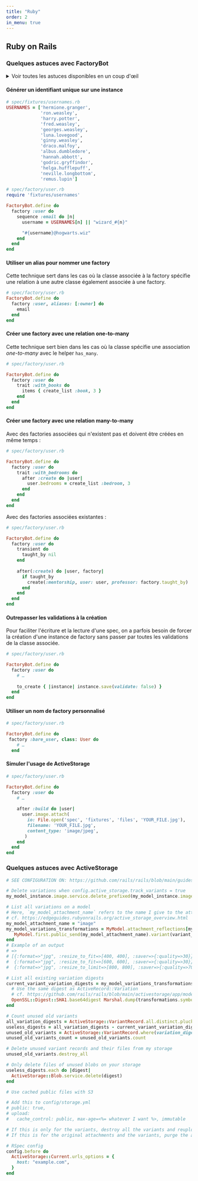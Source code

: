 ```yaml
---
title: "Ruby"
order: 2
in_menu: true
---
```

## Ruby on Rails

### Quelques astuces avec FactoryBot

<details>
  <summary>
    Voir toutes les astuces disponibles en un coup d'œil 
  </summary>
  
  <ul class="toc">
    <li><a href="#générer-un-identifiant-unique-sur-une-instance">Générer un identifiant unique sur une instance</a></li>
    <li><a href="#utiliser-un-alias-pour-nommer-une-factory">Utiliser un alias pour nommer une factory</a></li>
    <li><a href="#créer-une-factory-avec-une-relation-one-to-many">Créer une factory avec une relation one-to-many</a></li>
    <li><a href="#créer-une-factory-avec-une-relation-many-to-many">Créer une factory avec une relation many-to-many</a></li>
    <li><a href="#outrepasser-les-validations-à-la-création">Outrepasser les validations à la création</a></li>
    <li><a href="#utiliser-un-nom-de-factory-personnalisé">Utiliser un nom de factory personnalisé</a></li>
    <li><a href="#simuler-lusage-de-activestorage">Simuler l’usage de ActiveStorage</a></li>
  </ul>
</details>

#### Générer un identifiant unique sur une instance

```ruby
# spec/fixtures/usernames.rb
USERNAMES = ['hermione.granger',
             'ron.weasley',
             'harry.potter',
             'fred.weasley',
             'georges.weasley',
             'luna.lovegood',
             'ginny.weasley',
             'draco.malfoy',
             'albus.dumbledore',
             'hannah.abbott',
             'godric.gryffindor',
             'helga.hufflepuff',
             'neville.longbottom',
             'remus.lupin']

# spec/factory/user.rb
require 'fixtures/usernames'

FactoryBot.define do
  factory :user do
    sequence :email do |n|
      username = USERNAMES[n] || "wizard_#{n}"

      "#{username}@hogwarts.wiz"
    end
  end
end
```

#### Utiliser un alias pour nommer une factory

Cette technique sert dans les cas où la classe associée à la factory spécifie une relation à une autre classe également associée à une factory.

```ruby
# spec/factory/user.rb
FactoryBot.define do
  factory :user, aliases: [:owner] do
    email
  end
end
```

#### Créer une factory avec une relation one-to-many

Cette technique sert bien dans les cas où la classe spécifie une association _one-to-many_ avec le helper `has_many`.

```ruby
# spec/factory/user.rb

FactoryBot.define do
  factory :user do
    trait :with_books do
      items { create_list :book, 3 }
    end
  end
end
```

#### Créer une factory avec une relation many-to-many

Avec des factories associées qui n'existent pas et doivent être créées en même temps : 

```ruby
# spec/factory/user.rb

FactoryBot.define do
  factory :user do
    trait :with_bedrooms do
      after :create do |user|
        user.bedrooms = create_list :bedroom, 3
      end
    end
  end
end
```

Avec des factories associées existantes : 

```ruby
# spec/factory/user.rb

FactoryBot.define do
  factory :user do
    transient do
      taught_by nil
    end
  
    after(:create) do |user, factory|
      if taught_by
        create(:mentorship, user: user, professor: factory.taught_by)
      end
    end
  end
end
```

#### Outrepasser les validations à la création

Pour faciliter l'écriture et la lecture d'une spec, on a parfois besoin de forcer la création d'une instance de factory sans passer par toutes les validations de la classe associée.

``` ruby
# spec/factory/user.rb

FactoryBot.define do
  factory :user do
    # …
    
    to_create { |instance| instance.save(validate: false) }
  end
end
```

#### Utiliser un nom de factory personnalisé

```ruby
# spec/factory/user.rb

FactoryBot.define do
 factory :bare_user, class: User do
    # …
  end
```

#### Simuler l'usage de ActiveStorage

```ruby
# spec/factory/user.rb

FactoryBot.define do
  factory :user do
    # …
    
    after :build do |user|
      user.image.attach(
        io: File.open('spec', 'fixtures', 'files', 'YOUR_FILE.jpg'),
        filename: 'YOUR_FILE.jpg',
        content_type: 'image/jpeg',
       )
    end
  end
end
```

### Quelques astuces avec ActiveStorage

```ruby
# SEE CONFIGURATION ON: https://github.com/rails/rails/blob/main/guides/source/configuring.md#configuring-active-storage

# Delete variations when config.active_storage.track_variants = true
my_model_instance.image.service.delete_prefixed(my_model_instance.image.key)

# List all variations on a model
# Here, `my_model_attachment_name` refers to the name I give to the attachment with the `:has_one_attached` macro.
# cf. https://edgeguides.rubyonrails.org/active_storage_overview.html
my_model_attachment_name = "image"
my_model_variations_transformations = MyModel.attachment_reflections[my_model_attachment_name].variants.keys.map do |variant_name|
   MyModel.first.public_send(my_model_attachment_name).variant(variant_name).variation.transformations
end
# Example of an output 
# =>
# [{:format=>"jpg", :resize_to_fit=>[400, 400], :saver=>{:quality=>30}},
#  {:format=>"jpg", :resize_to_fit=>[600, 600], :saver=>{:quality=>30}},
#  {:format=>"jpg", :resize_to_limit=>[800, 800], :saver=>{:quality=>70}}]

# List all existing variation digests
current_variant_variation_digests = my_model_variations_transformations.map do |transformations|
  # Use the same digest as ActiveRecord::Variation
  # cf. https://github.com/rails/rails/blob/main/activestorage/app/models/active_storage/variation.rb#L78
  OpenSSL::Digest::SHA1.base64digest Marshal.dump(transformations.symbolize_keys)
end

# Count unused old variants
all_variation_digests = ActiveStorage::VariantRecord.all.distinct.pluck(:variation_digest)
useless_digests = all_variation_digests - current_variant_variation_digests
unused_old_variants = ActiveStorage::VariantRecord.where(variation_digest: useless_digests)
unused_old_variants_count = unused_old_variants.count

# Delete unused variant records and their files from my storage
unused_old_variants.destroy_all

# Only delete files of unused blobs on your storage
useless_digests.each do |digest|
  ActiveStorage::Blob.service.delete(digest)
end

# Use cached public files with S3

# Add this to config/storage.yml
# public: true,
# upload: 
#   cache_control: public, max-age=<%= whatever I want %>, immutable

# If this is only for the variants, destroy all the variants and reupload them using variant.processed.url
# If this is for the original attachments and the variants, purge the attachments (cf. https://github.com/rails/rails/blob/3ea99f53fafbcacfda58b11e2c0537fc043742f2/activestorage/lib/active_storage/attached/one.rb#L7)

# RSpec config
config.before do
  ActiveStorage::Current.urls_options = {
    host: "example.com",
  }
end
```